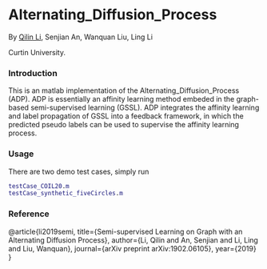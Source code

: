 # Alternating_Diffusion_Process

By [Qilin Li](https://scholar.google.com/citations?user=KpqM4F4AAAAJ&hl=en), Senjian An, Wanquan Liu, Ling Li

Curtin University.

### Introduction
This is an matlab implementation of the Alternating_Diffusion_Process (ADP). ADP is essentially an affinity learning method embeded in the
graph-based semi-supervised learning (GSSL). ADP integrates the affinity learning and label propagation of GSSL into a feedback framework,
in which the predicted pseudo labels can be used to supervise the affinity learning process.

### Usage
There are two demo test cases, simply run
```matlab
testCase_COIL20.m
testCase_synthetic_fiveCircles.m
```

### Reference

@article{li2019semi,
  title={Semi-supervised Learning on Graph with an Alternating Diffusion Process},
  author={Li, Qilin and An, Senjian and Li, Ling and Liu, Wanquan},
  journal={arXiv preprint arXiv:1902.06105},
  year={2019}
}


